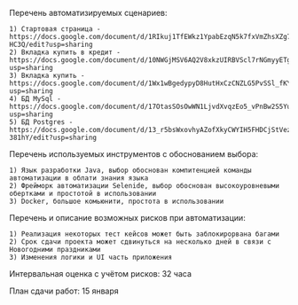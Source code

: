 
Перечень автоматизируемых сценариев:

    1) Стартовая страница - https://docs.google.com/document/d/1RIkuj1TfEWkz1YpabEzqN5k7fxVmZhsXZg7ZVt-HC3Q/edit?usp=sharing 
    2) Вкладка купить в кредит - https://docs.google.com/document/d/10NWGjMSV6AQ2V8xkzUIRBVScl7rNGmyyETgx0tXFkuM/edit?usp=sharing
    3) Вкладка купить - https://docs.google.com/document/d/1Wx1wBgedypyD8HutHxCzCNZLG5PvSSl_fKYZX5h2Las/edit?usp=sharing
    4) БД MySql - https://docs.google.com/document/d/17OtasSOsOwWN1LjvdXvqzEo5_vPnBw2S5YuSAxPLj9c/edit?usp=sharing
    5) БД Postgres - https://docs.google.com/document/d/13_r5bsWxovhyAZofXkyCWYIH5FHDCjStVez5m-381hY/edit?usp=sharing   
   
Перечень используемых инструментов с обоснованием выбора:

    1) Язык разработки Java, выбор обоснован компитенцией команды автоматизации в облати знания языка 
    2) Фрейморк автоматизации Selenide, выбор обоснован высокоуровневыми обертками и простотой в использовании
    3) Docker, большое комьюнити, простота в использовании 

Перечень и описание возможных рисков при автоматизации:

    1) Реализация некоторых тест кейсов может быть заблокирорвана багами
    2) Срок сдачи проекта может сдвинуться на несколько дней в связи с Новогодними праздниками
    3) Изменения логики и UI часть приложения
    
Интервальная оценка с учётом рисков: 32 часа
    
План сдачи работ: 15 января